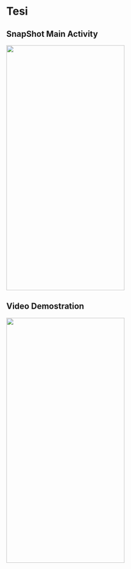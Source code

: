# Tesi

## SnapShot Main Activity

<a href=url>
 <img src="https://github.com/CDOrtona/Tesi/blob/master/media/photo_2021-04-20_15-44-10.jpg" width="310" height="640" >
</a>  

## Video Demostration 

<a href=url>

 <img src="https://github.com/CDOrtona/Tesi/blob/master/media/video_2021-04-20_15-44-18.mp4" width="310" height="640" >

</a>

